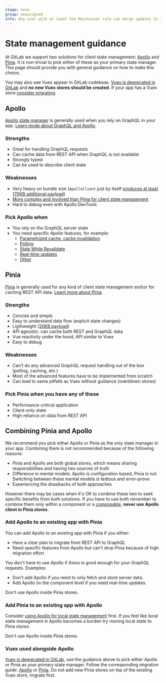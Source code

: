 ```yaml
---
stage: none
group: unassigned
info: Any user with at least the Maintainer role can merge updates to this content. For details, see https://docs.gitlab.com/ee/development/development_processes.html#development-guidelines-review.
---
```


# State management guidance

At GitLab we support two solutions for client state management: [Apollo](https://www.apollographql.com/) and [Pinia](https://pinia.vuejs.org/).
It is non-trivial to pick either of these as your primary state manager.
This page should provide you with general guidance on how to make this choice.

You may also see Vuex appear in GitLab codebase. [Vuex is deprecated in GitLab](vuex.md#deprecated) and **no new Vuex stores should be created**.
If your app has a Vuex store [consider migrating](migrating_from_vuex.md).

## Apollo

[Apollo state manager](https://www.apollographql.com/) is generally used when you rely on GraphQL in your app.
[Learn mode about GraphQL and Apollo](graphql.md).

### Strengths

- Great for handling GraphQL requests
- Can cache data from REST API when GraphQL is not available
- Strongly typed
- Can be used to describe client state

### Weaknesses

- Very heavy on bundle size (`ApolloClient` just by itself [produces at least 170KB additional payload](https://bundlephobia.com/package/@apollo/client@3.10.4))
- [More complex and involved than Pinia for client state management](https://www.apollographql.com/docs/react/local-state/managing-state-with-field-policies)
- Hard to debug even with Apollo DevTools

### Pick Apollo when

- You rely on the GraphQL server state
- You need specific Apollo features, for example:
  - [Parametrized cache, cache invalidation](graphql.md#immutability-and-cache-updates)
  - [Polling](graphql.md#polling-and-performance)
  - [Stale While Revalidate](https://www.apollographql.com/docs/react/caching/advanced-topics#persisting-the-cache)
  - [Real-time updates](graphql.md#subscriptions)
  - [Other](https://www.apollographql.com/docs/react/)

## Pinia

[Pinia](https://pinia.vuejs.org/) is generally used for any kind of client state management and\or for caching REST API data.
[Learn more about Pinia](pinia.md).

### Strengths

- Concise and simple
- Easy to understand data flow (explicit state changes)
- Lightweight ([20KB payload](https://bundlephobia.com/package/pinia@2.1.7))
- API agnostic: can cache both REST and GraphQL data
- Vue reactivity under the hood, API similar to Vuex
- Easy to debug

### Weaknesses

- Can't do any advanced GraphQL request handling out of the box (polling, caching, etc.)
- Most of the advanced features have to be implemented from scratch
- Can lead to same pitfalls as Vuex without guidance (overblown stores)

### Pick Pinia when you have any of these

- Performance-critical application
- Client-only state
- High reliance on data from REST API

## Combining Pinia and Apollo

We recommend you pick either Apollo or Pinia as the only state manager in your app.
Combining them is not recommended because of the following reasons:

- Pinia and Apollo are both global stores, which means sharing responsibilities and having two sources of truth
- Difference in mental models: Apollo is configuration based, Pinia is not. Switching between these mental models is tedious and error-prone
- Experiencing the drawbacks of both approaches

However there may be cases when it's OK to combine these two to seek specific benefits from both solutions.
If you have to use both remember to combine them only within a component or a [composable](vue.md#composables), **never use Apollo client in Pinia stores**.

### Add Apollo to an existing app with Pinia

You can add Apollo to an existing app with Pinia if you either:

- Have a clear plan to migrate from REST API to GraphQL
- Need specific features from Apollo but can't drop Pinia because of high migration effort

You don't have to use Apollo if Axios is good enough for your GraphQL requests. Examples:

- Don't add Apollo if you need to only fetch and store server data.
- Add Apollo on the component level if you need real-time updates.

Don't use Apollo inside Pinia stores.

### Add Pinia to an existing app with Apollo

Consider [using Apollo for local state management](graphql.md#local-state-with-apollo) first.
If you feel like local state management in Apollo becomes a burden try moving local state to Pinia stores.

Don't use Apollo inside Pinia stores.

### Vuex used alongside Apollo

[Vuex is deprecated in GitLab](vuex.md#deprecated), use the guidance above to pick either Apollo or Pinia as your primary state manager.
Follow the corresponding migration guide: [Apollo](migrating_from_vuex.md) or [Pinia](pinia.md#migrating-from-vuex).
Do not add new Pinia stores on top of the existing Vuex store, migrate first.
